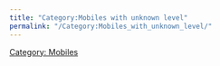 ```yaml
---
title: "Category:Mobiles with unknown level"
permalink: "/Category:Mobiles_with_unknown_level/"
---
```


[Category: Mobiles](Category:_Mobiles "wikilink")